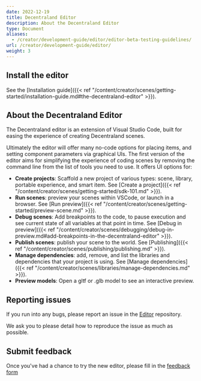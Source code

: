 ```yaml
---
date: 2022-12-19
title: Decentraland Editor
description: About the Decentraland Editor
type: Document
aliases:
  - /creator/development-guide/editor/editor-beta-testing-guidelines/
url: /creator/development-guide/editor/
weight: 3
---
```


## Install the editor

See the [Installation guide]({{< ref "/content/creator/scenes/getting-started/installation-guide.md#the-decentraland-editor" >}}).

## About the Decentraland Editor

The Decentraland editor is an extension of Visual Studio Code, built for easing the experience of creating Decentraland scenes.

Ultimately the editor will offer many no-code options for placing items, and setting component parameters via graphical UIs. The first version of the editor aims for simplifying the experience of coding scenes by removing the command line from the list of tools you need to use. It offers UI options for:


- **Create projects**: Scaffold a new project of various types: scene, library, portable experience, and smart item. See [Create a project]({{< ref "/content/creator/scenes/getting-started/sdk-101.md" >}}).
- **Run scenes**: preview your scenes within VSCode, or launch in a browser. See [Run preview]({{< ref "/content/creator/scenes/getting-started/preview-scene.md" >}}).
- **Debug scenes**: Add breakpoints to the code, to pause execution and see current state of all variables at that point in time. See [Debug in preview]({{< ref "/content/creator/scenes/debugging/debug-in-preview.md#add-breakpoints-in-the-decentraland-editor" >}}).
- **Publish scenes**: publish your scene to the world. See [Publishing]({{< ref "/content/creator/scenes/publishing/publishing.md" >}}).
- **Manage dependencies**: add, remove, and list the libraries and dependencies that your project is using. See [Manage dependencies]({{< ref "/content/creator/scenes/libraries/manage-dependencies.md" >}}).
- **Preview models**: Open a gltf or .glb model to see an interactive preview.

## Reporting issues

If you run into any bugs, please report an issue in the [Editor](https://github.com/decentraland/editor) repository.

We ask you to please detail how to reproduce the issue as much as possible.


## Submit feedback

Once you've had a chance to try the new editor, please fill in the [feedback form](https://form.typeform.com/to/aODGpdoQ)